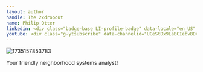 ```yaml
---
layout: author
handle: The 2xdropout
name: Philip Otter
linkedin: <div class="badge-base LI-profile-badge" data-locale="en_US" data-size="large" data-theme="dark" data-type="HORIZONTAL" data-vanity="philip-otter-a782a7152" data-version="v1"><a class="badge-base__link LI-simple-link" href="https://www.linkedin.com/in/philip-otter-a782a7152?trk=profile-badge">Philip Otter</a></div>
youtube: <div class="g-ytsubscribe" data-channelid="UCeStDx9LaBCIebvBDVcO22A" data-layout="default" data-theme="dark" data-count="hidden"></div>
---
```


![1735157853783](https://github.com/user-attachments/assets/40f50351-29aa-44d7-abfd-498db40aee7d)

Your friendly neighborhood systems analyst!

<script src="https://platform.linkedin.com/badges/js/profile.js" async defer type="text/javascript"></script>
<script src="https://apis.google.com/js/platform.js"></script>
